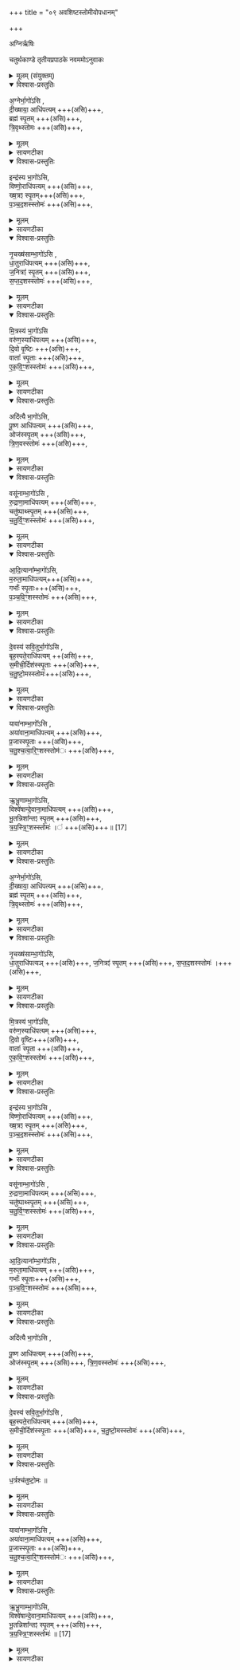 +++
title = "०९ अवशिष्टस्तोमीयोपधानम्"

+++

अग्निर्ऋषिः

चतुर्थकाण्डे तृतीयप्रपाठके नवममोऽनुवाकः

<details><summary>मूलम् (संयुक्तम्)</summary>

अ॒ग्नेर्भा॒गो॑ऽसि दी॒ख्षाया॒ आधि॑पत्य॒म्ब्रह्म॑ स्पृ॒तन्त्रि॒वृथ्स्तोम॒ इन्द्र॑स्य भा॒गो॑ऽसि॒ विष्णो॒राधि॑पत्यङ्ख्ष॒त्रꣵ स्पृ॒तम्प॑ञ्चद॒शस्स्तोमो॑ नृ॒चख्ष॑साम्भा॒गो॑ऽसि धा॒तुराधि॑पत्यञ्ज॒नित्रꣵ॑ स्पृ॒तꣳ स॑प्तद॒शस्स्तोमो॑ मि॒त्रस्य॑ भा॒गो॑ऽसि॒ वरु॑ण॒स्याधि॑पत्यन्दि॒वो वृ॒ष्टिर्वाताः᳚ स्पृ॒ता ए॑कवि॒ꣳ॒शस्स्तोमोऽदि॑त्यै भा॒गो॑ऽसि पू॒ष्ण आधि॑पत्य॒मोज॑स्स्पृ॒तन्त्रि॑ण॒वस्स्तोमो॒ वसू॑नाम्भा॒गो॑ऽसि [16]  रु॒द्राणा॒माधि॑पत्य॒ञ्चतु॑ष्पाथ्स्पृ॒तञ्च॑तुर्वि॒ꣳ॒शस्स्तोम॑ आदि॒त्याना᳚म्भा॒गो॑ऽसि म॒रुता॒माधि॑पत्य॒ङ्गर्भाः᳚ स्पृ॒ताᳶ प॑ञ्चवि॒ꣳ॒शस्स्तोमो॑ दे॒वस्य॑ सवि॒तुर्भा॒गो॑ऽसि॒ बृह॒स्पते॒राधि॑पत्यꣳ स॒मीची॒र्दिश॑स्स्पृ॒ताश्च॑तुष्टो॒मस्स्तोमो॒ यावा॑नाम्भा॒गो᳚ऽस्यया॑वाना॒माधि॑पत्यम्प्र॒जास्स्पृ॒ताश्च॑तुश्चत्वारि॒ꣳ॒शस्स्तोम॑ ऋभू॒णाम्भा॒गो॑ऽसि॒ विश्वे॑षान्दे॒वाना॒माधि॑पत्यम्भू॒तन्निशा᳚न्तꣵ स्पृ॒तन्त्र॑यस्त्रि॒ꣳ॒शस्स्तोमः॑ ॥ [17]  
</details>

<details open><summary>विश्वास-प्रस्तुतिः</summary>

अ॒ग्नेर्भा॒गो॑ऽसि ,   
दी॒ख्षाया॒ आधि॑पत्यम् +++(असि)+++,  
ब्रह्म॑ स्पृ॒तम् +++(असि)+++,   
त्रि॒वृथ्स्तोमः +++(असि)+++,  
</details>

<details><summary>मूलम्</summary>

अ॒ग्नेर्भा॒गो॑ऽसि ,   
दी॒ख्षाया॒ आधि॑पत्यम् +++(असि)+++,  
ब्रह्म॑ स्पृ॒तम् +++(असि)+++,   
त्रि॒वृथ्स्तोमः +++(असि)+++,  
</details>

<details><summary>सायणटीका</summary>

( अथ चतुर्थाष्टके तृतीयप्रपाठके नवममोऽनुवाकः )
अष्टमेऽनुवाके काश्चिदक्ष्णयास्तोमीयास्र्या इष्टका उक्ताः।  
अथ नवमेऽवं शिष्टास्ता उच्यन्ते ।  
तासामवशिष्टानामिष्टकानां मन्त्रेषु प्रथमं मन्त्रमाह— अग्नेर्भागोऽसीति ।  
हे इष्टके योऽयमग्नेर्भागो हविर्लक्षणः, यच्च दीक्षादेवताया आधिपत्यं स्वामित्वं स्पृतं ब्रह्म देवानां प्रीतिकरं मन्त्रजातं ब्राह्मणजा तिर्वा, योऽपि त्रिवृदाख्यः स्तोमविशेषस्तत्सर्वं त्वमसि ।  
</details>

<details open><summary>विश्वास-प्रस्तुतिः</summary>

इन्द्र॑स्य भा॒गो॑ऽसि,  
विष्णो॒राधि॑पत्यम् +++(असि)+++,  
ख्ष॒त्रꣵ स्पृ॒तम्+++(असि)+++,   
प॒ञ्च॒द॒शस्स्तोमः॑  +++(असि)+++,  
</details>

<details><summary>मूलम्</summary>

इन्द्र॑स्य भा॒गो॑ऽसि,  
विष्णो॒राधि॑पत्यम् +++(असि)+++,  
ख्ष॒त्रꣵ स्पृ॒तम्+++(असि)+++,   
प॒ञ्च॒द॒शस्स्तोमः॑  +++(असि)+++,  
</details>

<details><summary>सायणटीका</summary>

अथ द्वितीयं मन्त्रमाह— इन्द्रस्य भागोऽमीति ।  
हे इष्टके योऽयमिन्द्रस्य भागो हविर्विशेषः यच्च विष्णोः परमेश्वरस्याऽऽधिपत्यं, यदपि स्पृतं प्रीतिहेतुः क्षत्त्रं बलं क्षत्त्रियजातिवां, योऽपि पञ्चदशाख्यः स्तोमस्तत्सर्वं त्वमसि ।   
</details>

<details open><summary>विश्वास-प्रस्तुतिः</summary>

नृ॒चख्ष॑साम्भा॒गो॑ऽसि ,   
धा॒तुराधि॑पत्यम् +++(असि)+++,   
ज॒नित्रꣵ॑ स्पृ॒तम् +++(असि)+++,   
स॒प्त॒द॒शस्स्तोमः॑ +++(असि)+++,   
</details>

<details><summary>मूलम्</summary>

नृ॒चख्ष॑साम्भा॒गो॑ऽसि ,   
धा॒तुराधि॑पत्यम् +++(असि)+++,   
ज॒नित्रꣵ॑ स्पृ॒तम् +++(असि)+++,   
स॒प्त॒द॒शस्स्तोमः॑ +++(असि)+++,   
</details>

<details><summary>सायणटीका</summary>

अथ तृतीयं मन्त्रमाह— नृचक्षसामिति ।  
ये मनुष्याः सन्तश्चक्षते वेदं व्यक्तमुच्चारयग्ति ते नृचक्षस ऋत्विगादयस्तेषां भागो दक्षिणारूपो गवादिः।  
धातुः प्रजापतेर्यदाधिपत्यं, यच्च स्पृतं प्रीतिकरं जनित्रं, यो हि(ऽपि) सप्तदशाख्यः स्तोमविशेषस्तत्सर्वं त्वमसि ।  
</details>

<details open><summary>विश्वास-प्रस्तुतिः</summary>

मि॒त्रस्य॑ भा॒गो॑ऽसि   
वरु॑ण॒स्याधि॑पत्यम् +++(असि)+++,  
दि॒वो वृ॒ष्टिः +++(असि)+++,   
वाताः᳚ स्पृ॒ताः +++(असि)+++,  
ए॒क॒वि॒ꣳ॒शस्स्तोमः॑  +++(असि)+++,   
</details>

<details><summary>मूलम्</summary>

मि॒त्रस्य॑ भा॒गो॑ऽसि   
वरु॑ण॒स्याधि॑पत्यम् +++(असि)+++,  
दि॒वो वृ॒ष्टिः +++(असि)+++,   
वाताः᳚ स्पृ॒ताः +++(असि)+++,  
ए॒क॒वि॒ꣳ॒शस्स्तोमः॑  +++(असि)+++,   
</details>

<details><summary>सायणटीका</summary>

अथ चतुर्थं मन्त्रमाह— मित्रस्य भागोऽसीति ।  
स्पृताः प्रीतिहेतवो वाता वायवो दिवः सकाशादागता वष्टिश्च ।   
</details>

<details open><summary>विश्वास-प्रस्तुतिः</summary>

अदि॑त्यै भा॒गो॑ऽसि,  
पू॒ष्ण आधि॑पत्यम् +++(असि)+++,   
ओज॑स्स्पृ॒तम् +++(असि)+++,   
त्रि॒ण॒वस्स्तोमः॑ +++(असि)+++,   
</details>

<details><summary>मूलम्</summary>

अदि॑त्यै भा॒गो॑ऽसि,  
पू॒ष्ण आधि॑पत्यम् +++(असि)+++,   
ओज॑स्स्पृ॒तम् +++(असि)+++,   
त्रि॒ण॒वस्स्तोमः॑ +++(असि)+++,   
</details>

<details><summary>सायणटीका</summary>

अथ पञ्चमं यन्त्रमाह— अदित्यै भागोऽसीति ।  
ओजो बलमष्टमधातुर्वा ।   
</details>

<details open><summary>विश्वास-प्रस्तुतिः</summary>

वसू॑नाम्भा॒गो॑ऽसि ,    
रु॒द्राणा॒माधि॑पत्यम् +++(असि)+++,   
चतु॑ष्पाथ्स्पृ॒तम्  +++(असि)+++,   
च॒तु॒र्वि॒ꣳ॒शस्स्तोमः॑ +++(असि)+++,   
</details>

<details><summary>मूलम्</summary>

वसू॑नाम्भा॒गो॑ऽसि ,    
रु॒द्राणा॒माधि॑पत्यम् +++(असि)+++,   
चतु॑ष्पाथ्स्पृ॒तम्  +++(असि)+++,   
च॒तु॒र्वि॒ꣳ॒शस्स्तोमः॑ +++(असि)+++,   
</details>

<details><summary>सायणटीका</summary>

अथ षष्ठं मन्त्रमाह—  २००८ वसूनां भागोऽसीति ।  
चतुष्पाद्गवाश्वादिः ।   
</details>

<details open><summary>विश्वास-प्रस्तुतिः</summary>

आ॒दि॒त्याना᳚म्भा॒गो॑ऽसि,   
म॒रुता॒माधि॑पत्यम्+++(असि)+++,  
गर्भाः᳚ स्पृ॒ताः+++(असि)+++,   
प॒ञ्च॒वि॒ꣳ॒शस्स्तोमः॑ +++(असि)+++,  
</details>

<details><summary>मूलम्</summary>

आ॒दि॒त्याना᳚म्भा॒गो॑ऽसि,   
म॒रुता॒माधि॑पत्यम्+++(असि)+++,  
गर्भाः᳚ स्पृ॒ताः+++(असि)+++,   
प॒ञ्च॒वि॒ꣳ॒शस्स्तोमः॑ +++(असि)+++,  
</details>

<details><summary>सायणटीका</summary>

अथ सप्तमं मन्त्रमाह— आदित्यानां भागोऽसीति ।  
गर्भा द्विपदां चतुष्पदां चोदरगताः।   
</details>

<details open><summary>विश्वास-प्रस्तुतिः</summary>

दे॒वस्य॑ सवि॒तुर्भा॒गो॑ऽसि ,  
बृह॒स्पते॒राधि॑पत्यम् ++(असि)+++,  
स॒मीची॒र्दिश॑स्स्पृ॒ताः +++(असि)+++,  
च॒तु॒ष्टो॒मस्स्तोमः॑+++(असि)+++,
</details>

<details><summary>मूलम्</summary>

दे॒वस्य॑ सवि॒तुर्भा॒गो॑ऽसि ,  
बृह॒स्पते॒राधि॑पत्यम् ++(असि)+++,  
स॒मीची॒र्दिश॑स्स्पृ॒ताः +++(असि)+++,  
च॒तु॒ष्टो॒मस्स्तोमः॑+++(असि)+++,
</details>

<details><summary>सायणटीका</summary>

अथाष्टमं मन्त्रमाह— देवस्य सवितुरिति ।  
यासु दिक्ष्ववस्थिताः प्राणिनोऽनुकूलास्ता दिशः समीच्यस्ता एव स्पृताः ।  
</details>

<details open><summary>विश्वास-प्रस्तुतिः</summary>

यावा॑नाम्भा॒गो᳚ऽसि ,  
अया॑वाना॒माधि॑पत्यम् +++(असि)+++,  
प्र॒जास्स्पृ॒ताः +++(असि)+++,  
च॒तु॒श्च॒त्वा॒रि॒ꣳ॒शस्स्तोम॑ः +++(असि)+++,
</details>

<details><summary>मूलम्</summary>

यावा॑नाम्भा॒गो᳚ऽसि ,  
अया॑वाना॒माधि॑पत्यम् +++(असि)+++,  
प्र॒जास्स्पृ॒ताः +++(असि)+++,  
च॒तु॒श्च॒त्वा॒रि॒ꣳ॒शस्स्तोम॑ः +++(असि)+++,
</details>

<details><summary>सायणटीका</summary>

अथ नवमं मन्त्रमाहः— यावानां मागोऽसीति ।  
यतो मिश्री भवतः शुक्लकृष्णपक्षावत्रेति यावामासाः।  
अतथाविधत्वादयावा अर्धमासः ।   
</details>

<details open><summary>विश्वास-प्रस्तुतिः</summary>

ऋ॒भू॒णाम्भा॒गो॑ऽसि,  
विश्वे॑षान्दे॒वाना॒माधि॑पत्यम् +++(असि)+++,  
भू॒तन्निशा᳚न्तꣵ स्पृ॒तम् +++(असि)+++,   
त्र॒य॒स्त्रि॒ꣳ॒शस्स्तोमः॑ ।॑ +++(असि)+++॥ [17]  
</details>

<details><summary>मूलम्</summary>

ऋ॒भू॒णाम्भा॒गो॑ऽसि,  
विश्वे॑षान्दे॒वाना॒माधि॑पत्यम् +++(असि)+++,  
भू॒तन्निशा᳚न्तꣵ स्पृ॒तम् +++(असि)+++,   
त्र॒य॒स्त्रि॒ꣳ॒शस्स्तोमः॑ ।॑ +++(असि)+++॥ [17]  
</details>

<details><summary>सायणटीका</summary>

अथ दशमं मन्त्रमाह— ऋभूणां भागोऽसीति ।  
ऋभुशब्दो देवसामान्यवाची ।  
गणविशेषो विश्वे देवाः ।  
भूतं निष्पन्नं, निशान्तं गृहम् ।  
</details>

<details open><summary>विश्वास-प्रस्तुतिः</summary>

अ॒ग्नेर्भा॒गो॑ऽसि,  
दी॒ख्षाया॒ आधि॑पत्यम् +++(असि)+++,   
ब्रह्म॑ स्पृ॒तम् +++(असि)+++,  
त्रि॒वृथ्स्तोमः॑ +++(असि)+++,  
</details>

<details><summary>मूलम्</summary>

अ॒ग्नेर्भा॒गो॑ऽसि,  
दी॒ख्षाया॒ आधि॑पत्यम् +++(असि)+++,   
ब्रह्म॑ स्पृ॒तम् +++(असि)+++,  
त्रि॒वृथ्स्तोमः॑ +++(असि)+++,  
</details>

<details><summary>सायणटीका</summary>

एतैर्मन्त्रैरुपधेयास्वक्ष्णयास्तोमीयास्विष्टकासु मन्त्रविशेषेषु देशविशेषु च सहोपधानं विधीयते ।  
तत्र प्रथमं मन्त्रं विनियुङ्क्ते— “अग्नेर्भागोऽसीति पुरस्तादुप दधाति यज्ञमुखं वा अग्निर्यज्ञमुखं दीक्षा यज्ञ मुखं ब्रह्म यज्ञमुखं त्रिवृद्यज्ञमुखमेव पुरस्ताद्वि यातयति” [सं॰ का॰ ५ प्र॰ ३ अ॰ ४] इति।  
प्रथममाहितेऽग्नौ पश्चाद्यज्ञस्य प्रवृत्तरेग्निर्युज्ञमुखम् ।  
सोमयागस्य दीक्षोपक्रमत्वाद्दीक्षाया यज्ञमुखत्त्वम् ।  
यज्ञस्य ऋत्विग्वरणपूर्वकत्वादार्त्विज्यस्य च ब्राह्मणध र्मत्वाद्ब्राह्मणजातिर्यज्ञमुखम् ।  
स्तोत्राणां मध्ये प्रथमस्तोत्रस्य बहिष्पवमानस्य त्रिवृत्स्तोमेन निष्पाद्यमानत्वात्त्रिवृतो यज्ञमुखत्वम् ।  
अनेन मन्त्रेणोपधाने तत्सर्वं यज्ञमुखं पुरस्तात्प्रसारयति ।  
</details>

<details open><summary>विश्वास-प्रस्तुतिः</summary>

नृ॒चख्ष॑साम्भा॒गो॑ऽसि,  
धा॒तुराधि॑पत्यञ् +++(असि)+++,
ज॒नित्रꣵ॑ स्पृ॒तम् +++(असि)+++,
स॒प्त॒द॒शस्स्तोमः॑ ।+++(असि)+++,
</details>

<details><summary>मूलम्</summary>

नृ॒चख्ष॑साम्भा॒गो॑ऽसि,  
धा॒तुराधि॑पत्यञ् +++(असि)+++,
ज॒नित्रꣵ॑ स्पृ॒तम् +++(असि)+++,
स॒प्त॒द॒शस्स्तोमः॑ ।+++(असि)+++,
</details>

<details><summary>सायणटीका</summary>

अथ तृतीयं मन्त्रं विनियुङ्क्ते— “नृचक्षसां भागोऽसीति दक्षिणतः शुश्रुवाꣳसो वै नृचक्षसोऽन्नं धाता जातायैवास्मा अन्नमति दधाति तस्माज्जातोऽन्नमत्ति जनित्रꣳ स्पृतꣳ सप्तदशः स्तोम इत्याहान्नं वै जनित्रमन्नः सप्तदशोऽन्नमेव दक्षिणतो धत्ते तस्माद्दक्षिणेनान्नमद्यते” (सं॰ का॰ ५ प्र॰ ३ अ॰ ४) इति।  
वेदशास्त्रपारं गताः शुश्रुवांसः ।  
त एव नृचक्षःशब्देनाभिधीमन्ते ।  
चक्षते यर्क्त ब्रुवत इति चक्षसः ।  
नरश्च ते चक्षस इति नृचक्षसः ।  
यद्वा नृषु मनुष्येषु  
२००९ मध्ये चक्षसो व्यक्तं वक्तारः ।  
धातुरन्नोत्पादकत्वादन्नत्वम् ।  
अतो मन्त्रे धातृशब्दपाठेनोत्पन्नाय यजमानायान्नं संपादयति ।  
तस्मिन्मन्त्रे जनित्रमित्याद्युत्तरभागमपि ब्रूयात् ।  
जायत इति व्युत्पत्त्या जनित्रशब्दोऽन्नवाची ।  
सप्तदशस्तोमस्यान्नकारणत्वादन्नत्वम् ।  
एवं सति कृत्स्नमप्यन्नं दक्षिणस्यां दिशि संपादयति ।   यस्माद्दक्षिणदिशोऽन्नभागित्वं तस्माद्दक्षिणहस्तेनान्नं भुङ्क्ते।  
</details>

<details open><summary>विश्वास-प्रस्तुतिः</summary>

मि॒त्रस्य॑ भा॒गो॑ऽसि,   
वरु॑ण॒स्याधि॑पत्यम् +++(असि)+++,   
दि॒वो वृ॒ष्टिः+++(असि)+++,   
वाताः᳚ स्पृ॒ता +++(असि)+++,  
ए॒क॒वि॒ꣳ॒शस्स्तोमः॑ +++(असि)+++,
</details>

<details><summary>मूलम्</summary>

मि॒त्रस्य॑ भा॒गो॑ऽसि,   
वरु॑ण॒स्याधि॑पत्यम् +++(असि)+++,   
दि॒वो वृ॒ष्टिः+++(असि)+++,   
वाताः᳚ स्पृ॒ता +++(असि)+++,  
ए॒क॒वि॒ꣳ॒शस्स्तोमः॑ +++(असि)+++,
</details>

<details><summary>सायणटीका</summary>

अथ चतुर्थं मन्त्रं विनियुङ्क्ते— “मित्रस्य भागोऽसीति पश्चात्प्राणो वै मित्रोऽपानो वरुणः प्राणपानावेवास्मिन्दधाति दिवो वृष्टिर्वाताः स्पृता एकविꣳश स्तोम इत्याह प्रतिष्ठा वा एकविꣳशः प्रतिष्ठित्यै” (सं॰ का॰ ५ प्र॰ ३ अ॰ ४) इति।  
मित्रावरुणयोः प्राणपानाभिमानित्वात्तद्रूपत्वम् ।   तस्य मन्त्रस्योत्तरभागे सर्वस्तोमप्रतिष्ठारूपस्यैकविंशस्याभिघानं प्रतिष्ठित्यै संपद्यते ।  
</details>

<details open><summary>विश्वास-प्रस्तुतिः</summary>

इन्द्र॑स्य भा॒गो॑ऽसि ,  
विष्णो॒राधि॑पत्यम् +++(असि)+++,   
ख्ष॒त्रꣵ स्पृ॒तम् +++(असि)+++,  
प॒ञ्च॒द॒शस्स्तोमः॑ +++(असि)+++,
</details>

<details><summary>मूलम्</summary>

इन्द्र॑स्य भा॒गो॑ऽसि ,  
विष्णो॒राधि॑पत्यम् +++(असि)+++,   
ख्ष॒त्रꣵ स्पृ॒तम् +++(असि)+++,  
प॒ञ्च॒द॒शस्स्तोमः॑ +++(असि)+++,
</details>

<details><summary>सायणटीका</summary>

द्वितीयं मन्त्रं विनियुङ्क्ते— “इन्द्रस्य भागोऽसीत्युत्तरत ओजो वा इन्द्र ओजो विष्णुरोजः क्षत्त्रमोजः पञ्चदश ओज एवोत्तरतो धत्ते तस्मादुत्तरतोभिप्रयायी जयति” [सं॰ का॰ ५ प्र॰ ३ अ॰ ४] इति।  
इन्द्रादीनां बलवत्त्वादोजोरूपत्वम् ।   ततः सर्वमप्योज उदीच्यां दिशि स्थापितं भवति ।   ओजोयुक्तत्वादेवोत्तरदिग्गामी तीर्थयात्रादिषुण्येन स्वर्गं जयति ।  
</details>

<details open><summary>विश्वास-प्रस्तुतिः</summary>

वसू॑नाम्भा॒गो॑ऽसि ,   
रु॒द्राणा॒माधि॑पत्यम्  +++(असि)+++,  
चतु॑ष्पाथ्स्पृ॒तम् +++(असि)+++,  
च॒तु॒र्वि॒ꣳ॒शस्स्तोमः॑ +++(असि)+++,
</details>

<details><summary>मूलम्</summary>

वसू॑नाम्भा॒गो॑ऽसि ,   
रु॒द्राणा॒माधि॑पत्यम्  +++(असि)+++,  
चतु॑ष्पाथ्स्पृ॒तम् +++(असि)+++,  
च॒तु॒र्वि॒ꣳ॒शस्स्तोमः॑ +++(असि)+++,
</details>

<details><summary>सायणटीका</summary>

अथ षष्ठं मन्त्रं विनियुङ्क्ते— “वसूनां भागोऽसीति पुरस्तादुप दधाति यज्ञमुखं वै वसवो यज्ञमुखः रुद्रा यज्ञमुखं चतुर्विꣳशो यज्ञमुखमेव पुरस्ताद्वि यातयति” (सं॰ का॰ ५ प्र॰ ३   अ॰ ४) इति।  
वसूनां प्रातःसवनाभिमानित्वाद्यज्ञमुखत्वम् ।   प्रातःसवनाभिमानित्वं च च्छन्दोगा आमनन्ति—“ब्रह्मवादिनो वदन्ति यद्वसूनां प्रातःसवनम्” इति ।   रुतं शब्दं मन्त्ररूपं द्रावयन्ति प्रवर्तयन्तीति रुद्राः ।   तथा सति रुद्रप्रवर्तितमन्त्रपूर्वकत्वाद्यज्ञस्य रुद्राणां यज्ञमुखत्वोपचारः ।   चतुर्विशचतुश्चत्वारिंशाष्टाचत्वार्विशरूपेषु च्छन्दोमेषु प्रथमत्वाच्चतुर्विंशस्य यज्ञमुखत्वम्।  
</details>

<details open><summary>विश्वास-प्रस्तुतिः</summary>

आ॒दि॒त्याना᳚म्भा॒गो॑ऽसि ,  
म॒रुता॒माधि॑पत्यम् +++(असि)+++,   
गर्भाः᳚ स्पृ॒ताः+++(असि)+++,  
प॒ञ्च॒वि॒ꣳ॒शस्स्तोमः॑ +++(असि)+++,
</details>

<details><summary>मूलम्</summary>

आ॒दि॒त्याना᳚म्भा॒गो॑ऽसि ,  
म॒रुता॒माधि॑पत्यम् +++(असि)+++,   
गर्भाः᳚ स्पृ॒ताः+++(असि)+++,  
प॒ञ्च॒वि॒ꣳ॒शस्स्तोमः॑ +++(असि)+++,
</details>

<details><summary>सायणटीका</summary>

२०१० अथ सप्तमं मन्त्रं विनियुङ्क्ते— “आदित्यानां भागोऽसीति दक्षिणतोऽन्नं वा आदित्या अन्नं मरुतोऽन्नं गर्भा अन्नं पञ्चविꣳशोऽन्नमेव दक्षिणतो धत्ते तस्माद्दक्षिणेनान्नमद्यते” [सं॰ का॰ ५ प्र॰ ३ अ॰ ४] इति।  
‘आदित्याज्जायते वृष्टिर्वृष्टेरत्न्नंततः प्रजाः’ इत्यन्नहेतुत्वादादित्यानाम न्नत्वम् ।   मरुतां वैश्यरूपत्वेनान्नसंपादकत्वादन्नत्वम् ।   गर्भाणामन्नकार्यत्वादन्नत्वम् ।   पञ्चविंशस्तोमस्य शास्त्रसिद्धान्नहेतुत्वाद्न्नत्वम् ।  
</details>

<details open><summary>विश्वास-प्रस्तुतिः</summary>

अदि॑त्यै भा॒गो॑ऽसि ,   

पू॒ष्ण आधि॑पत्यम् +++(असि)+++,  
ओज॑स्स्पृ॒तम् +++(असि)+++,
त्रि॒ण॒वस्स्तोमः॑ +++(असि)+++,
</details>

<details><summary>मूलम्</summary>

अदि॑त्यै भा॒गो॑ऽसि ,   

पू॒ष्ण आधि॑पत्यम् +++(असि)+++,  
ओज॑स्स्पृ॒तम् +++(असि)+++,
त्रि॒ण॒वस्स्तोमः॑ +++(असि)+++,
</details>

<details><summary>सायणटीका</summary>

अथ पञ्चमं मन्त्रं विनियुङ्क्ते— 		“अदित्यै भागोऽसीति पश्चात्प्रतिष्ठा वा अदितिः प्रतिष्ठा पूषा प्रतिष्ठा त्रिणवः प्रतिष्ठित्यै” (सं॰ का॰ ५ प्र॰ ३ अ. ४) इति।  
अदितिर्भूमिः ।   सा च निवासहेतुत्वात्प्रतिष्ठा ।   पूष्णः पोपकत्वेन प्रतिष्ठा त्वम् त्रिणवस्तोमस्य शास्त्रसिद्धं प्रतिष्ठात्वम् ।   
</details>

<details open><summary>विश्वास-प्रस्तुतिः</summary>

दे॒वस्य॑ सवि॒तुर्भा॒गो॑ऽसि ,  
बृह॒स्पते॒राधि॑पत्यम् +++(असि)+++,   
स॒मीची॒र्दिश॑स्स्पृ॒ताः +++(असि)+++,
च॒तु॒ष्टो॒मस्स्तोमः॑ +++(असि)+++,
</details>

<details><summary>मूलम्</summary>

दे॒वस्य॑ सवि॒तुर्भा॒गो॑ऽसि ,  
बृह॒स्पते॒राधि॑पत्यम् +++(असि)+++,   
स॒मीची॒र्दिश॑स्स्पृ॒ताः +++(असि)+++,
च॒तु॒ष्टो॒मस्स्तोमः॑ +++(असि)+++,
</details>

<details><summary>सायणटीका</summary>

अथाष्टमं मन्त्रं विनियुङ्क्ते— “देवस्य सवितुर्भागोऽसीत्युत्तरतो ब्रह्म वै देवः सविता ब्रह्म बृहस्पतिर्ब्रह्म चतुष्टोमो ब्रह्मवर्चसमेवोत्तरतो धत्ते तस्मादुत्तरोऽर्धो ब्रह्मवर्चसितरः सावित्रवती भवति प्रसूत्यै तस्माद्ब्राह्मणानामुदीची सनिः प्रसूता” (सं॰ का॰ ५ प्र॰ ३   अ॰ ४) इति।  
प्रातःसंध्यादौ ब्राह्मणेरुपास्यमानत्वात्सवितुर्ब्रह्मत्वम् ।   बृहस्पतेर्ब्राह्मणजात्यभिमानित्वाद्ब्रह्मत्वम् ।   तच्च “ब्रह्म वै देवानां बृहस्पतिः” इति श्रुत्यन्तरादवगम्यते ।   चतुष्टोमस्य शास्त्रासिद्धं ब्रह्मत्वम् ।   सवितृप्रतिपादको मन्त्रः सावित्रस्तेन मन्त्रेणोपहितेष्टका सावित्रवती ।   अतः सा प्रसवाय संपद्यते ।   यस्माद्ब्रह्मरूपसवितृप्रतिपादकमन्त्रसाध्येष्टकोत्तरस्यां दिश्युपहिता तस्माद्ब्राह्मणानामुदीची सनिः प्रसूनोत्तरस्यां दिशि यज्ञभिक्षादिरूपा याच्ञा शास्त्रोणाभ्यनुज्ञाता।   विन्ध्यस्योत्तरभागे हि पुण्यभूमौ शुद्धा ब्राह्मणा वर्तन्ते, तस्मात्तत्र प्रतिग्रहः प्रशस्तः ।     २०११ पूर्वानुवाकाम्नातौ सप्तदशाष्टादशमन्त्रावितः पूर्वं न विनियुक्तौ।
</details>

<details open><summary>विश्वास-प्रस्तुतिः</summary>

ध॒र्त्रश्च॑तुष्टो॒मः ॥   
</details>

<details><summary>मूलम्</summary>

ध॒र्त्रश्च॑तुष्टो॒मः ॥   
</details>

<details><summary>सायणटीका</summary>

तत्राष्टादशंमन्त्रमिदानीं विनियुङ्क्ते— “धर्त्रश्चतुष्टोम इति पुरस्तादुप दधाति यज्ञमुखं वै धर्त्रो यज्ञमुखं चतुष्टोमो यज्ञमुखमेव पुरस्ताद्वि यातयति” (सं॰ का॰ ५ प्र॰ ३ अ॰ ४) इति।  
धर्त्रो धारयिताऽग्निष्टोमः स च सोमयागानां प्रथमभावित्वाद्यज्ञमुखम् ।   चतुष्टोमः (* षष्टिस्तोमस्तृतीयः ) ।   तस्य यज्ञमुखभूतत्रिवृदात्मकत्वाद्यज्ञमुखत्वम्।   
</details>

<details open><summary>विश्वास-प्रस्तुतिः</summary>

यावा॑नाम्भा॒गो᳚ऽसि ,   
अया॑वाना॒माधि॑पत्यम् +++(असि)+++,   
प्र॒जास्स्पृ॒ताः +++(असि)+++,  
च॒तु॒श्च॒त्वा॒रि॒ꣳ॒शस्स्तोम॑ः +++(असि)+++,
</details>

<details><summary>मूलम्</summary>

यावा॑नाम्भा॒गो᳚ऽसि ,   
अया॑वाना॒माधि॑पत्यम् +++(असि)+++,   
प्र॒जास्स्पृ॒ताः +++(असि)+++,  
च॒तु॒श्च॒त्वा॒रि॒ꣳ॒शस्स्तोम॑ः +++(असि)+++,
</details>

<details><summary>सायणटीका</summary>

अथ प्रकृतानुवाकगतं नवमं मन्त्रं विनियुङ्क्ते— “यावानां भागोऽसीती दक्षिणतो मासा वै यावा अर्धमासा अयावास्तस्माद्दक्षिणावृत्तो मासा अन्नं वै यावा अन्नं प्रजा अन्नमेव दक्षिणतो धत्ते तस्माद्दक्षिणेनान्नद्यते” (सं॰ का॰ ५ प्र॰ ३ अ॰ ४) इति।  
गोलकस्य प्रादक्षिण्येन संचास्ताऽऽदित्येन निष्पाद्यत्वान्मासानां दक्षिणावृत्वम ।   यावशब्दवाच्यानां मासानां कालरूपाणामन्नपाकहेतुत्वादन्नत्वम् ।   प्रजानामन्नभोक्तृत्वादन्नत्वम् ।   
</details>

<details open><summary>विश्वास-प्रस्तुतिः</summary>

ऋ॒भू॒णाम्भा॒गो॑ऽसि,   
विश्वे॑षान्दे॒वाना॒माधि॑पत्यम् +++(असि)+++,   
भू॒तन्निशा᳚न्तꣵ स्पृ॒तम्  +++(असि)+++,  
त्र॒य॒स्त्रि॒ꣳ॒शस्स्तोमः॑  ॥ [17]
</details>

<details><summary>मूलम्</summary>

ऋ॒भू॒णाम्भा॒गो॑ऽसि,   
विश्वे॑षान्दे॒वाना॒माधि॑पत्यम् +++(असि)+++,   
भू॒तन्निशा᳚न्तꣵ स्पृ॒तम्  +++(असि)+++,  
त्र॒य॒स्त्रि॒ꣳ॒शस्स्तोमः॑  ॥ [17]
</details>

<details><summary>सायणटीका</summary>

अथ दशमं मन्त्रं विनियुङ्क्ते— “ऋभूणां भागोऽतीति पश्चात्प्रतिष्ठित्यै” (सं॰ का॰ ५ प्र॰ ३ अ॰ ४) इति।  
देवानामनुग्राहकत्वेन प्रतिष्ठाहेतुत्वम् ।  

अथ पूर्वानुवाकगतं सप्तदशं मन्त्रं विनियुङ्क्ते— “वितर्तोऽष्टाचत्वारिꣳश इत्युत्तरतोऽनयोर्लोकयोः सवीर्यत्वाय तस्मादिमौलोकौ समावद्वीर्यौ” (सं॰ का॰ ५ प्र॰ ३ अ॰ ४) इति।  
स्तोमानां मध्येऽष्टाचत्वारिंशः स्तोमः सर्वोत्तमः ।   ततोऽप्यधिकस्य स्तोमस्याभावात् ।   मनुष्यलोके दिशां मध्ये विन्ध्यादुत्तरा दिगुत्तमां अत उत्तमद्वयमेलनेन मनुष्यलोको वीर्यवान्संपन्नः ।   स्वर्गलोकस्य देवाधिष्ठितत्वाद्वीर्यवत्त्वं प्रसिद्धम् ।   एवं च सत्युभयोर्लोकयोः समानवीर्यत्वं भवति ।   तस्मादेबं मनुष्यलोकस्य  * धनुश्चिह्नान्तर्गतस्थाने भट्टभास्करभाष्यानुसारी “समष्टिस्तोत्रीयः स्तोमः” इति पाठो भवितुं युक्तः।  
२०१२ विर्यवत्त्वं संपादितं तस्मादिमौ लोकौ समावद्वीर्यौ ।   मनुष्यलोकः पुण्यानुष्ठाननिष्पादनेन वीर्यवान्स्वर्गलोकः पुण्यफलनिष्पाननेन वीर्यवानिति समत्वम् ।   अनुवाकद्वयेन वक्रत्वेनोपहितानामिष्टकानां मध्य एकैकस्यां दिशि या उपहितास्ताः सर्वा दिग्विशेषोपाधिनां संगृह्य प्रशंसति—
“यस्य मुख्यवतीः पुरस्तादुषधीयन्ते मुख्य पव भवत्याऽरय मुख्यो जायते यस्यान्नवतीर्दक्षिणतोऽत्यन्नमाऽस्यान्नादो जायते यस्य प्रतिष्ठावतीः पश्चात्प्रत्येव तिष्ठति यस्यौजस्वतीरुत्तरत ओजस्व्येव भवत्याऽस्यौजस्वी जायते” [सं॰ का॰ ५ प्र॰ ३ अ॰ ४] इति।  
मुखत्वेन पूर्वोक्तेष्वर्थवादेषु स्तुता इष्टका मुख्यवत्यः ।   तासां पूर्वस्यां दिश्युपधानेन स्वयं मुख्यो भवति, स्वपुत्रश्च पुख्यो जायते ।   अन्नत्वेन स्तुता इष्टका अन्नवत्यः ।   तासां दक्षिणादिश्युपधानेन स्वयं पुत्रश्चान्नबन्तौ संपद्येते ।   प्रतिष्ठात्वेन स्तुता इष्टकाः प्रतिष्ठावत्यः।   तासां पश्चिनदिश्युपधानेन प्रतिष्ठितो भवति।   ओजस्त्वेन स्तुता इष्टका ओजस्वत्यः।   तासामुत्तरदिश्युपधानेन स्वयं पुत्रश्चौजस्विनौ भवतः ।   वक्रत्वेन योऽयमुपधानप्रकारोऽभिहितस्तमेतं स्तोत्रशास्त्ररूपत्वेन प्रशंसति—
“अर्को वा एष यदग्निस्तस्यतैदेव स्तोत्रमेतच्छस्त्रं यदेवा विधा विधीय तेऽर्क एव तदर्क्यमनु विघीयते” (सं॰ का॰ ५ प्र॰ ३ अ॰ ४) इति।  
योऽग्निरस्ति स एषोऽर्कोऽर्चनीयः ।   तस्यार्चताङ्गत्वेन स्तोत्रशस्त्रो अपेक्षिते ।   तथा सति योऽयं वक्रत्वेनोपघानप्रकारोऽभिहितस्तत्रैकेनानुवाकेनोक्तं स्तोत्रमितरेणानुवाकेनोक्तं शस्त्रम् ।   एवं सत्यर्चनीये वह्नावेवार्चनयोग्यमनुष्ठानां क्रमेण संपादितं भवति ।   तदनुष्ठानं तद्वेदनं च प्रशंसति— “अत्यन्नमाऽश्यान्नादो जायते यस्यैषा विधा विधीयते य उ चैनामेवं वेद” (सं॰ का॰ ५ प्र॰ ३ अ॰ ४) इति।  
एनां विधाम् ।  

अत्र विनियोगसंग्रहः—
अग्नेः शिष्टा दशाऽऽदध्यादक्ष्णयास्तोमसंज्ञकाः ।  
इति ॥
२०१३ इति श्रीमत्सायणाचार्यविरचिते माधवीये वेदार्थप्रकाशे कृष्णयजुर्वेदीयतैत्तिरीयसंहिताभाष्ये चतुर्थकाण्डे तृतीयप्रपाठके नवममोऽनुवाकः ॥ ९ ॥  
</details>
